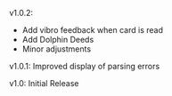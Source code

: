 v1.0.2:
- Add vibro feedback when card is read
- Add Dolphin Deeds
- Minor adjustments

v1.0.1:
Improved display of parsing errors

v1.0:
Initial Release